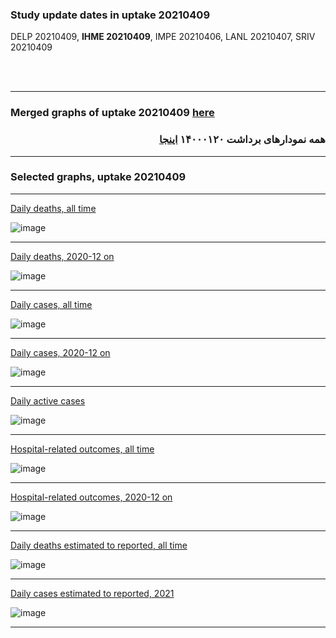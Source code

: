
### Study update dates in uptake 20210409

DELP 20210409, **IHME 20210409**, IMPE 20210406, LANL 20210407, SRIV 20210409

<br/><br/>

****

### Merged graphs of uptake 20210409 [here](https://github.com/pourmalek/covir2/blob/main/20210409/graphs%20merged%20uptake%2020210409.pdf)

<div dir="rtl">
  
###  همه نمودارهای برداشت ۱۴۰۰۰۱۲۰ [اینجا](https://github.com/pourmalek/covir2/blob/main/20210409/graphs%20merged%20uptake%2020210409.pdf)
  
<div dir="ltr">

****


### Selected graphs, uptake 20210409

****

[Daily deaths, all time](https://github.com/pourmalek/covir2/blob/main/20210409/output/merge/graph%2011a%20COVID-19%20daily%20deaths%2C%20Iran%2C%20reference%20scenarios.pdf)

![image](https://user-images.githubusercontent.com/30849720/117927069-8926b100-b2ae-11eb-94ab-9661188988ff.png)

****

[Daily deaths, 2020-12 on](https://github.com/pourmalek/covir2/blob/main/20210409/output/merge/graph%2012a%20COVID-19%20daily%20deaths%2C%20Iran%2C%20reference%20scenarios%2C%202020-12-01%20on.pdf)

![image](https://user-images.githubusercontent.com/30849720/117927194-b6735f00-b2ae-11eb-8b10-7f1b687fcfaf.png)

****

[Daily cases, all time](https://github.com/pourmalek/covir2/blob/main/20210409/output/merge/graph%2021a%20COVID-19%20daily%20cases%2C%20Iran%2C%20reference%20scenarios.pdf)

![image](https://user-images.githubusercontent.com/30849720/117927757-82e50480-b2af-11eb-96e2-881c70c49d08.png)

****

[Daily cases, 2020-12 on](https://github.com/pourmalek/covir2/blob/main/20210409/output/merge/graph%2022a%20COVID-19%20daily%20cases%2C%20Iran%2C%20reference%20scenarios%2C%202020-12-01%20on.pdf)

![image](https://user-images.githubusercontent.com/30849720/117927831-9c864c00-b2af-11eb-8af9-4e3d043c26a3.png)

****

[Daily active cases](https://github.com/pourmalek/covir2/blob/main/20210409/output/merge/graph%2062.1%20COVID-19%20daily%20active%20cases%20wo%20GHAN%20Hijri.pdf)

![image](https://user-images.githubusercontent.com/30849720/117633231-b4849100-b132-11eb-9756-f04a21585a6d.png)

****

[Hospital-related outcomes, all time](https://github.com/pourmalek/covir2/blob/main/20210409/output/merge/graph%2071%20COVID-19%20hospital-related%20outcomes.pdf)

![image](https://user-images.githubusercontent.com/30849720/117927987-cb042700-b2af-11eb-888c-7a3309c0bc23.png)

****

[Hospital-related outcomes, 2020-12 on](https://github.com/pourmalek/covir2/blob/main/20210409/output/merge/graph%2073%20COVID-19%20hospital-related%20outcomes%2C%20wo%20extremes%2C%202020-12-01%20on.pdf)

![image](https://user-images.githubusercontent.com/30849720/117928179-09014b00-b2b0-11eb-81fd-2687b223c02a.png)

****

[Daily deaths estimated to reported, all time](https://github.com/pourmalek/covir2/blob/main/20210409/output/merge/graph%2091%20COVID-19%20daily%20deaths%20estimated%20to%20reported%2C%20Iran%2C%20reference%20scenarios.pdf)

![image](https://user-images.githubusercontent.com/30849720/117928287-30581800-b2b0-11eb-86e7-8ab8306538ba.png)

****

[Daily cases estimated to reported, 2021](https://github.com/pourmalek/covir2/blob/main/20210409/output/merge/graph%2093%20COVID-19%20daily%20cases%20estimated%20to%20reported%2C%20Iran%2C%20reference%20scenarios%2C%202021-01-01%20on.pdf)

![image](https://user-images.githubusercontent.com/30849720/117928407-5f6e8980-b2b0-11eb-8c49-73e7c7e1c982.png)

****

